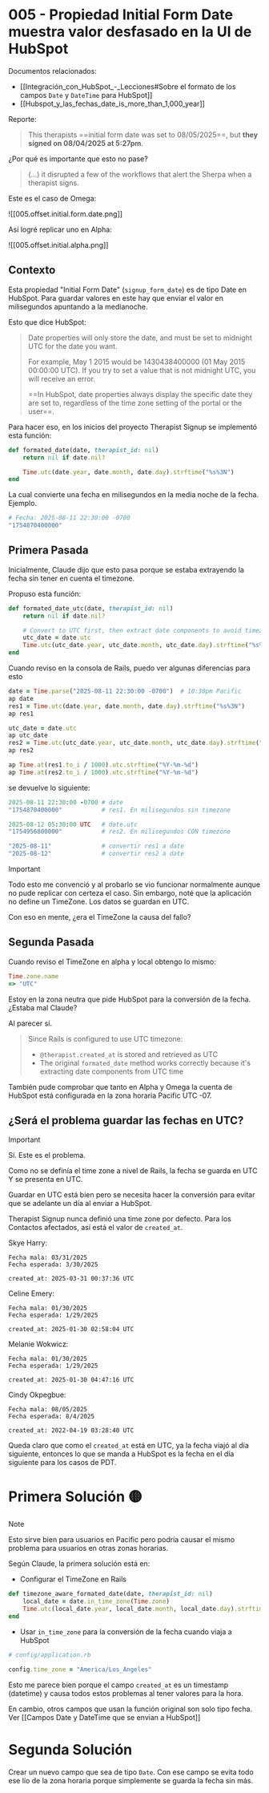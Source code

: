 # 005 - Propiedad Initial Form Date muestra valor desfasado en la UI de HubSpot

Documentos relacionados:

- [[Integración_con_HubSpot_-_Lecciones#Sobre el formato de los campos `Date` y `DateTime` para HubSpot]]
- [[Hubspot_y_las_fechas_date_is_more_than_1,000_year]]

Reporte:

> This therapists ==initial form date was set to 08/05/2025==, but **they signed on 08/04/2025 at 5:27pm**.

¿Por qué es importante que esto no pase?

> (...) it disrupted a few of the workflows that alert the Sherpa when a therapist signs.

Este es el caso de Omega:

![[005.offset.initial.form.date.png]]

Así logré replicar uno en Alpha:

![[005.offset.initial.alpha.png]]

## Contexto

Esta propiedad "Initial Form Date" (`signup_form_date`) es de tipo Date en HubSpot. Para guardar valores en este hay que enviar el valor en milisegundos apuntando a la medianoche.

Esto que dice HubSpot:
> Date properties will only store the date, and must be set to midnight UTC for the date you want.
> 
> For example, May 1 2015 would be 1430438400000 (01 May 2015 00:00:00 UTC). If you try to set a value that is not midnight UTC, you will receive an error.
> 
> ==In HubSpot, date properties always display the specific date they are set to, regardless of the time zone setting of the portal or the user==.

Para hacer eso, en los inicios del proyecto Therapist Signup se implementó esta función:
```ruby
def formated_date(date, therapist_id: nil)
	return nil if date.nil?

	Time.utc(date.year, date.month, date.day).strftime("%s%3N")
end
```

La cual convierte una fecha en milisegundos en la media noche de la fecha. Ejemplo.

```ruby
# Fecha: 2025-08-11 22:30:00 -0700
"1754870400000"
```

## Primera Pasada

Inicialmente, Claude dijo que esto pasa porque se estaba extrayendo la fecha sin tener en cuenta el timezone.

Propuso esta función:
```ruby
def formated_date_utc(date, therapist_id: nil)
	return nil if date.nil?

	# Convert to UTC first, then extract date components to avoid timezone offset issues
	utc_date = date.utc
	Time.utc(utc_date.year, utc_date.month, utc_date.day).strftime("%s%3N")
end
```

Cuando reviso en la consola de Rails, puedo ver algunas diferencias para esto
```ruby
date = Time.parse("2025-08-11 22:30:00 -0700")  # 10:30pm Pacific
ap date
res1 = Time.utc(date.year, date.month, date.day).strftime("%s%3N")
ap res1

utc_date = date.utc
ap utc_date
res2 = Time.utc(utc_date.year, utc_date.month, utc_date.day).strftime("%s%3N")
ap res2

ap Time.at(res1.to_i / 1000).utc.strftime("%Y-%m-%d")
ap Time.at(res2.to_i / 1000).utc.strftime("%Y-%m-%d")
```

se devuelve lo siguiente:
```ruby
2025-08-11 22:30:00 -0700 # date
"1754870400000"           # res1. En milisegundos sin timezone

2025-08-12 05:30:00 UTC   # date.utc
"1754956800000"           # res2. En milisegundos CON timezone

"2025-08-11"              # convertir res1 a date
"2025-08-12"              # convertir res2 a date
```

> [!Important]
> Todo esto me convenció y al probarlo se vio funcionar normalmente aunque no pude replicar con certeza el caso.
> Sin embargo, noté que la aplicación no define un TimeZone. Los datos se guardan en UTC.
> 
> Con eso en mente, ¿era el TimeZone la causa del fallo?

## Segunda Pasada

Cuando reviso el TimeZone en alpha y local obtengo lo mismo:
```ruby
Time.zone.name
=> "UTC"
```

Estoy en la zona neutra que pide HubSpot para la conversión de la fecha. ¿Estaba mal Claude?

Al parecer sí.

> Since Rails is configured to use UTC timezone:
> 
> - `@therapist.created_at` is stored and retrieved as UTC
> - The original `formated_date` method works correctly because it's extracting date components from UTC time

También pude comprobar que tanto en Alpha y Omega la cuenta de HubSpot está configurada en la zona horaria Pacific UTC -07.

## ¿Será el problema guardar las fechas en UTC?

> [!Important]
> Sí. Este es el problema.
>
> Como no se definía el time zone a nivel de Rails, la fecha se guarda en UTC Y se presenta en UTC.
>
> Guardar en UTC está bien pero se necesita hacer la conversión para evitar que se adelante un día al enviar a HubSpot.

Therapist Signup nunca definió una time zone por defecto. Para los Contactos afectados, así está el valor de `created_at`.

Skye Harry:
```
Fecha mala: 03/31/2025
Fecha esperada: 3/30/2025

created_at: 2025-03-31 00:37:36 UTC
```

Celine Emery:
```
Fecha mala: 01/30/2025
Fecha esperada: 1/29/2025

created_at: 2025-01-30 02:58:04 UTC
```

Melanie Wokwicz:
```
Fecha mala: 01/30/2025
Fecha esperada: 1/29/2025

created_at: 2025-01-30 04:47:16 UTC
```

Cindy Okpegbue:
```
Fecha mala: 08/05/2025
Fecha esperada: 8/4/2025

created_at: 2022-04-19 03:28:40 UTC
```

Queda claro que como el `created_at` está en UTC, ya la fecha viajó al día siguiente, entonces lo que se manda a HubSpot es la fecha en el día siguiente para los casos de PDT.

# Primera Solución 🟡

> [!Note]
> Esto sirve bien para usuarios en Pacific pero podría causar el mismo problema para usuarios en otras zonas horarias.

Según Claude, la primera solución está en:

- Configurar el TimeZone en Rails

```ruby
def timezone_aware_formated_date(date, therapist_id: nil)
	local_date = date.in_time_zone(Time.zone)
	Time.utc(local_date.year, local_date.month, local_date.day).strftime("%s%3N")
end
```

- Usar `in_time_zone` para la conversión de la fecha cuando viaja a HubSpot

```ruby
# config/application.rb

config.time_zone = "America/Los_Angeles"
```

Esto me parece bien porque el campo `created_at` es un timestamp (datetime) y causa todos estos problemas al tener valores para la hora.

En cambio, otros campos que usan la función original son solo tipo fecha. Ver [[Campos Date y DateTime que se envian a HubSpot]]

# Segunda Solución

Crear un nuevo campo que sea de tipo `Date`. Con ese campo se evita todo ese lío de la zona horaria porque simplemente se guarda la fecha sin más.